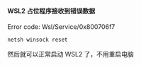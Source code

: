 #### WSL2 占位程序接收到错误数据
Error code: Wsl/Service/0x800706f7
```bash
netsh winsock reset
```  
然后就可以正常启动 WSL2 了，不用重启电脑

